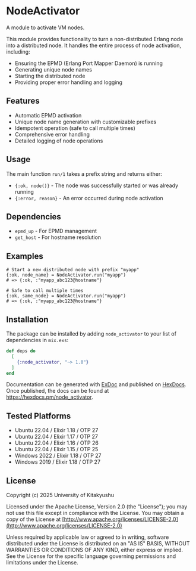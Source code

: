 # NodeActivator

A module to activate VM nodes.

This module provides functionality to turn a non-distributed Erlang node into a distributed node.
It handles the entire process of node activation, including:

* Ensuring the EPMD (Erlang Port Mapper Daemon) is running
* Generating unique node names
* Starting the distributed node
* Providing proper error handling and logging

## Features

* Automatic EPMD activation
* Unique node name generation with customizable prefixes
* Idempotent operation (safe to call multiple times)
* Comprehensive error handling
* Detailed logging of node operations

## Usage

The main function `run/1` takes a prefix string and returns either:
* `{:ok, node()}` - The node was successfully started or was already running
* `{:error, reason}` - An error occurred during node activation

## Dependencies

* `epmd_up` - For EPMD management
* `get_host` - For hostname resolution

## Examples

    # Start a new distributed node with prefix "myapp"
    {:ok, node_name} = NodeActivator.run("myapp")
    # => {:ok, :"myapp_abc123@hostname"}

    # Safe to call multiple times
    {:ok, same_node} = NodeActivator.run("myapp")
    # => {:ok, :"myapp_abc123@hostname"}

## Installation

The package can be installed by adding `node_activator` to your list of dependencies in `mix.exs`:

```elixir
def deps do
  [
    {:node_activator, "~> 1.0"}
  ]
end
```

Documentation can be generated with [ExDoc](https://github.com/elixir-lang/ex_doc)
and published on [HexDocs](https://hexdocs.pm). Once published, the docs can
be found at <https://hexdocs.pm/node_activator>.

## Tested Platforms

* Ubuntu 22.04 / Elixir 1.18 / OTP 27
* Ubuntu 22.04 / Elixir 1.17 / OTP 27
* Ubuntu 22.04 / Elixir 1.16 / OTP 26
* Ubuntu 22.04 / Elixir 1.15 / OTP 25
* Windows 2022 / Elixir 1.18 / OTP 27
* Windows 2019 / Elixir 1.18 / OTP 27

## License

Copyright (c) 2025 University of Kitakyushu

Licensed under the Apache License, Version 2.0 (the "License");
you may not use this file except in compliance with the License.
You may obtain a copy of the License at [http://www.apache.org/licenses/LICENSE-2.0](http://www.apache.org/licenses/LICENSE-2.0)

Unless required by applicable law or agreed to in writing, software
distributed under the License is distributed on an "AS IS" BASIS,
WITHOUT WARRANTIES OR CONDITIONS OF ANY KIND, either express or implied.
See the License for the specific language governing permissions and
limitations under the License.
